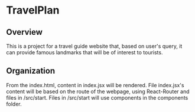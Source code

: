 # TravelPlan

## Overview

This is a project for a travel guide website that, based on user's query, it can provide famous landmarks that will be of interest to tourists.

## Organization

From the index.html, content in index.jsx will be rendered. File index.jsx's content will be based on the route of the webpage, using React-Router and files in /src/start. Files in /src/start will use components in the components folder.
